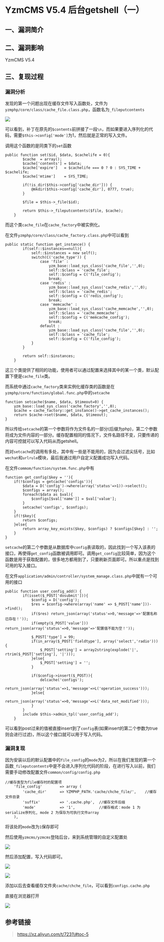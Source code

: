 YzmCMS V5.4 后台getshell（一）
==============================

一、漏洞简介
------------

二、漏洞影响
------------

YzmCMS V5.4

三、复现过程
------------

### 漏洞分析

发现的第一个问题出现在缓存文件写入函数处，文件为`yzmphp/core/class/cache_file.class.php`，函数名为`_fileputcontents`

![](./.resource/YzmCMSV5.4后台getshell(一)/media/rId25.png)

可以看到，补丁在原先的`$contents`前拼接了一段`\n`，而如果要进入序列化的代码，需要`$this->config['mode']`为1，然后就是正常的写入文件。

调用这个函数的是同类下的`set`函数

    public function set($id, $data, $cachelife = 0){
            $cache  = array();
            $cache['contents'] = $data;
            $cache['expire']   = $cachelife === 0 ? 0 : SYS_TIME + $cachelife;
            $cache['mtime']    = SYS_TIME;

            if(!is_dir($this->config['cache_dir'])) {
                @mkdir($this->config['cache_dir'], 0777, true);
            }

            $file = $this->_file($id);

            return $this->_fileputcontents($file, $cache);
        }

而这个类`cache_file`在`cache_factory`中被实例化。

在文件`yzmphp/core/class/cache_factory.class.php`中可以看到

    public static function get_instance() {
            if(self::$instances==null){
                self::$instances = new self();
                switch(C('cache_type')) {
                    case 'file' :
                        yzm_base::load_sys_class('cache_file','',0);
                        self::$class = 'cache_file';
                        self::$config = C('file_config');
                        break;
                    case 'redis' : 
                        yzm_base::load_sys_class('cache_redis','',0);
                        self::$class = 'cache_redis';
                        self::$config = C('redis_config');
                        break;
                    case 'memcache' : 
                        yzm_base::load_sys_class('cache_memcache','',0);
                        self::$class = 'cache_memcache';
                        self::$config = C('memcache_config');
                        break;
                    default :
                        yzm_base::load_sys_class('cache_file','',0);
                        self::$class = 'cache_file';
                        self::$config = C('file_config');
                }
            }

            return self::$instances;
        }

这三个类提供了相同的功能，使用者可以通过配置来选择其中的某一个类，默认配置下便是`cache_file`类。

而系统中通过`cache_factory`类来实例化缓存类的函数是在`yzmphp/core/function/global.func.php`中的`setcache`

    function setcache($name, $data, $timeout=0) {
        yzm_base::load_sys_class('cache_factory','',0);
        $cache = cache_factory::get_instance()->get_cache_instances();
        return $cache->set($name, $data, $timeout);
    }

所以传给`setcache`的第一个参数将作为文件名的一部分(后缀为php)，第二个参数将成为文件内容的一部分。缓存配置相同的情况下，文件名路径不变，只要传递的内容可控就可以写入代码从而getshell。

而对`setcache`的调用有多处，其中有一些是不能用的，因为会过滤尖括号，比如`wechat`和`urlrule`模块，最后我通过用户自定义配置成功写入代码。

在文件`commom/function/system.func.php`中有

    function get_config($key = ''){
        if(!$configs = getcache('configs')){
            $data = D('config')->where(array('status'=>1))->select();
            $configs = array();
            foreach($data as $val){
                $configs[$val['name']] = $val['value'];
            }
            setcache('configs', $configs);
        }
        if(!$key){
            return $configs;
        }else{
            return array_key_exists($key, $configs) ? $configs[$key] : '';
        }   
    }

`setcache`的第二个参数是从数据库中`config`表读取的，因此找到一个写入该表的接口，再使得`get_config`函数被调用即可。调用`get_config`比较简单，因为这个函数是用于获取配置的，很多地方都用到了，只要刷新页面即可。所以重点是找到可用的写入接口。

在文件`application/admin/controller/system_manage.class.php`中就有一个可用的接口

    public function user_config_add() {
            if(isset($_POST['dosubmit'])){
                $config = D('config');
                $res = $config->where(array('name' => $_POST['name']))->find();
                if($res) return_json(array('status'=>0,'message'=>'配置名称已存在！'));
                if(empty($_POST['value']))  return_json(array('status'=>0,'message'=>'配置值不能为空！'));

                $_POST['type'] = 99;
                if(in_array($_POST['fieldtype'], array('select','radio'))){
                    $_POST['setting'] = array2string(explode('|', rtrim($_POST['setting'], '|')));
                }else{
                    $_POST['setting'] = '';
                }

                if($config->insert($_POST)){
                    delcache('configs');
                    return_json(array('status'=>1,'message'=>L('operation_success')));
                }else{
                    return_json(array('status'=>0,'message'=>L('data_not_modified')));
                }           
            }
            include $this->admin_tpl('user_config_add');
        }

可以看到post过来的值被直接insert到了`config`表(如果insert的第二个参数为true则会进行过滤)，所以这个接口就可以用于写入代码。

### 漏洞复现

因为安装以后的默认配置中的`file_config`的`mode`为2，所以在我们发现的第一个函数`_fileputcontents`中是不会进入序列化代码的阶段，在进行写入以前，我们需要手动修改配置文件`common/config/config.php`

    //缓存类型为file缓存时的配置项
        'file_config'        => array (
            'cache_dir'      => YZMPHP_PATH.'cache/chche_file/',    //缓存文件目录
            'suffix'         => '.cache.php',  //缓存文件后缀
            'mode'           => '1',           //缓存格式：mode 1 为serialize序列化, mode 2 为保存为可执行文件array
        ),

将该处的`mode`改为`1`保存即可

然后使用`yzmcms/yzmcms`登陆后台，来到系统管理的自定义配置处

![](./.resource/YzmCMSV5.4后台getshell(一)/media/rId27.png)

然后添加配置，写入代码即可。

![](./.resource/YzmCMSV5.4后台getshell(一)/media/rId28.png)

![](./.resource/YzmCMSV5.4后台getshell(一)/media/rId29.png)

添加以后去查看缓存文件夹`cache/chche_file`，可以看到`configs.cache.php`

直接在浏览器打开

![](./.resource/YzmCMSV5.4后台getshell(一)/media/rId30.png)

参考链接
--------

> https://xz.aliyun.com/t/7231\#toc-5
